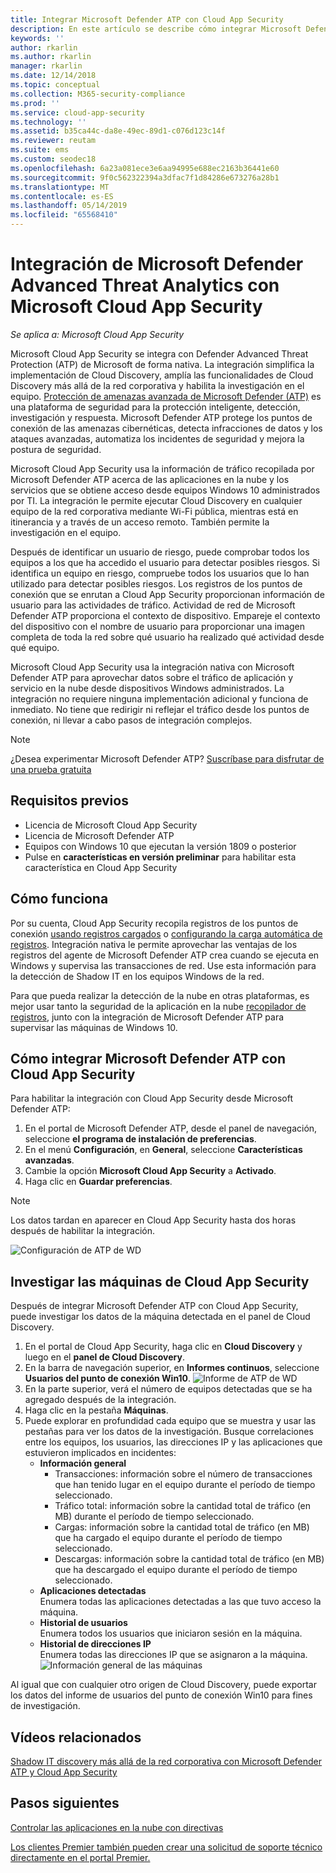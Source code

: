 ```yaml
---
title: Integrar Microsoft Defender ATP con Cloud App Security
description: En este artículo se describe cómo integrar Microsoft Defender Advanced Threat Protection con Cloud App Security para la visibilidad mejorada de Shadow IT y administración de riesgos.
keywords: ''
author: rkarlin
ms.author: rkarlin
manager: rkarlin
ms.date: 12/14/2018
ms.topic: conceptual
ms.collection: M365-security-compliance
ms.prod: ''
ms.service: cloud-app-security
ms.technology: ''
ms.assetid: b35ca44c-da8e-49ec-89d1-c076d123c14f
ms.reviewer: reutam
ms.suite: ems
ms.custom: seodec18
ms.openlocfilehash: 6a23a081ece3e6aa94995e688ec2163b36441e60
ms.sourcegitcommit: 9f0c562322394a3dfac7f1d84286e673276a28b1
ms.translationtype: MT
ms.contentlocale: es-ES
ms.lasthandoff: 05/14/2019
ms.locfileid: "65568410"
---
```

# <a name="microsoft-defender-advanced-threat-protection-integration-with-microsoft-cloud-app-security"></a>Integración de Microsoft Defender Advanced Threat Analytics con Microsoft Cloud App Security

*Se aplica a: Microsoft Cloud App Security*

Microsoft Cloud App Security se integra con Defender Advanced Threat Protection (ATP) de Microsoft de forma nativa. La integración simplifica la implementación de Cloud Discovery, amplía las funcionalidades de Cloud Discovery más allá de la red corporativa y habilita la investigación en el equipo. [Protección de amenazas avanzada de Microsoft Defender (ATP)](https://docs.microsoft.com/windows/security/threat-protection/windows-defender-atp/windows-defender-advanced-threat-protection) es una plataforma de seguridad para la protección inteligente, detección, investigación y respuesta. Microsoft Defender ATP protege los puntos de conexión de las amenazas cibernéticas, detecta infracciones de datos y los ataques avanzadas, automatiza los incidentes de seguridad y mejora la postura de seguridad.

Microsoft Cloud App Security usa la información de tráfico recopilada por Microsoft Defender ATP acerca de las aplicaciones en la nube y los servicios que se obtiene acceso desde equipos Windows 10 administrados por TI. La integración le permite ejecutar Cloud Discovery en cualquier equipo de la red corporativa mediante Wi-Fi pública, mientras está en itinerancia y a través de un acceso remoto. También permite la investigación en el equipo.

Después de identificar un usuario de riesgo, puede comprobar todos los equipos a los que ha accedido el usuario para detectar posibles riesgos. Si identifica un equipo en riesgo, compruebe todos los usuarios que lo han utilizado para detectar posibles riesgos. Los registros de los puntos de conexión que se enrutan a Cloud App Security proporcionan información de usuario para las actividades de tráfico. Actividad de red de Microsoft Defender ATP proporciona el contexto de dispositivo. Empareje el contexto del dispositivo con el nombre de usuario para proporcionar una imagen completa de toda la red sobre qué usuario ha realizado qué actividad desde qué equipo.

Microsoft Cloud App Security usa la integración nativa con Microsoft Defender ATP para aprovechar datos sobre el tráfico de aplicación y servicio en la nube desde dispositivos Windows administrados. La integración no requiere ninguna implementación adicional y funciona de inmediato. No tiene que redirigir ni reflejar el tráfico desde los puntos de conexión, ni llevar a cabo pasos de integración complejos.

> [!NOTE]
> ¿Desea experimentar Microsoft Defender ATP? [Suscríbase para disfrutar de una prueba gratuita](https://www.microsoft.com/WindowsForBusiness/windows-atp?ocid=docs-wdatp-assignaccess-abovefoldlink)
>


## <a name="prerequisites"></a>Requisitos previos

- Licencia de Microsoft Cloud App Security
- Licencia de Microsoft Defender ATP
- Equipos con Windows 10 que ejecutan la versión 1809 o posterior
- Pulse en **características en versión preliminar** para habilitar esta característica en Cloud App Security

## <a name="how-it-works"></a>Cómo funciona

Por su cuenta, Cloud App Security recopila registros de los puntos de conexión [usando registros cargados](create-snapshot-cloud-discovery-reports.md) o [configurando la carga automática de registros](discovery-docker.md). Integración nativa le permite aprovechar las ventajas de los registros del agente de Microsoft Defender ATP crea cuando se ejecuta en Windows y supervisa las transacciones de red. Use esta información para la detección de Shadow IT en los equipos Windows de la red.

Para que pueda realizar la detección de la nube en otras plataformas, es mejor usar tanto la seguridad de la aplicación en la nube [recopilador de registros](discovery-docker.md), junto con la integración de Microsoft Defender ATP para supervisar las máquinas de Windows 10.

## <a name="how-to-integrate-microsoft-defender-atp-with-cloud-app-security"></a>Cómo integrar Microsoft Defender ATP con Cloud App Security

Para habilitar la integración con Cloud App Security desde Microsoft Defender ATP:

1. En el portal de Microsoft Defender ATP, desde el panel de navegación, seleccione **el programa de instalación de preferencias**.
2. En el menú **Configuración**, en **General**, seleccione **Características avanzadas**.
3. Cambie la opción **Microsoft Cloud App Security** a **Activado**.
4. Haga clic en **Guardar preferencias**.

>[!NOTE]
> Los datos tardan en aparecer en Cloud App Security hasta dos horas después de habilitar la integración.
>

   ![Configuración de ATP de WD](./media/wdatp-settings.png)

## <a name="investigate-machines-in-cloud-app-security"></a>Investigar las máquinas de Cloud App Security

Después de integrar Microsoft Defender ATP con Cloud App Security, puede investigar los datos de la máquina detectada en el panel de Cloud Discovery.

1. En el portal de Cloud App Security, haga clic en **Cloud Discovery** y luego en el **panel de Cloud Discovery**.
2. En la barra de navegación superior, en **Informes continuos**, seleccione **Usuarios del punto de conexión Win10**.
  ![Informe de ATP de WD](./media/win10-dashboard-report.png)
3. En la parte superior, verá el número de equipos detectadas que se ha agregado después de la integración.
4. Haga clic en la pestaña **Máquinas**.
5. Puede explorar en profundidad cada equipo que se muestra y usar las pestañas para ver los datos de la investigación. Busque correlaciones entre los equipos, los usuarios, las direcciones IP y las aplicaciones que estuvieron implicados en incidentes:
   - **Información general**
      - Transacciones: información sobre el número de transacciones que han tenido lugar en el equipo durante el período de tiempo seleccionado.
      - Tráfico total: información sobre la cantidad total de tráfico (en MB) durante el período de tiempo seleccionado.
     - Cargas: información sobre la cantidad total de tráfico (en MB) que ha cargado el equipo durante el período de tiempo seleccionado.
     - Descargas: información sobre la cantidad total de tráfico (en MB) que ha descargado el equipo durante el período de tiempo seleccionado.
   - **Aplicaciones detectadas**<br>
  Enumera todas las aplicaciones detectadas a las que tuvo acceso la máquina.
   - **Historial de usuarios**<br>
    Enumera todos los usuarios que iniciaron sesión en la máquina.
   - **Historial de direcciones IP**<br>
    Enumera todas las direcciones IP que se asignaron a la máquina.
 ![Información general de las máquinas](./media/machines-overview.png)
 
Al igual que con cualquier otro origen de Cloud Discovery, puede exportar los datos del informe de usuarios del punto de conexión Win10 para fines de investigación. 


## <a name="related-videos"></a>Vídeos relacionados

[Shadow IT discovery más allá de la red corporativa con Microsoft Defender ATP y Cloud App Security](https://www.youtube.com/watch?v=f8hbvbY1Hnc)  

## <a name="next-steps"></a>Pasos siguientes 
[Controlar las aplicaciones en la nube con directivas](control-cloud-apps-with-policies.md) 

[Los clientes Premier también pueden crear una solicitud de soporte técnico directamente en el portal Premier.](https://premier.microsoft.com/)  
  
